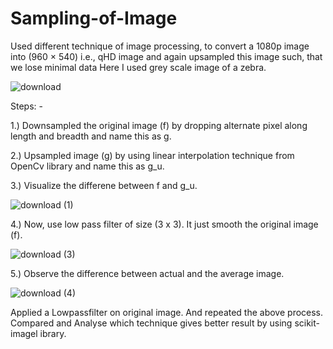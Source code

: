# Sampling-of-Image
Used different technique of image processing, to convert a 1080p image into (960 × 540) i.e., qHD image and again upsampled this image such, that we lose minimal data
Here I used grey scale image of a zebra.

![download](https://user-images.githubusercontent.com/58924096/127784274-b28461b8-2d74-418a-a12a-47acc187ef68.png)

Steps: - 

1.) Downsampled the original image (f) by dropping alternate pixel along length and breadth and name this as g. 

2.) Upsampled image (g) by using linear interpolation technique from OpenCv library and name this as g_u.

3.) Visualize the differene between f and g_u. 

![download (1)](https://user-images.githubusercontent.com/58924096/127784760-070226ef-0211-4b24-aba5-f31b9f061511.png)

4.) Now, use low pass filter of size (3 x 3). It just smooth the original image (f).

![download (3)](https://user-images.githubusercontent.com/58924096/127785090-594ac9f5-d9bf-401f-b517-df87ad63672c.png)

5.) Observe the difference between actual and the average image. 

![download (4)](https://user-images.githubusercontent.com/58924096/127785826-3f25a507-6962-41a8-a3d0-42cda56f6a9c.png)



Applied a Lowpassfilter on original image. And repeated the above process.
Compared and Analyse which technique gives better result by using scikit-imagel ibrary.
